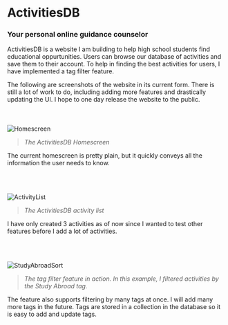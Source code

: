 # ActivitiesDB
### Your personal online guidance counselor

ActivitiesDB is a website I am building to help high school students find educational oppurtunities. Users can browse our database of activities and save them to their account. To help in finding the best activities for users, I have implemented a tag filter feature.

The following are screenshots of the website in its current form. There is still a lot of work to do, including adding more features and drastically updating the UI. I hope to one day release the website to the public.
<br />
<br />
<br />
<br />
![Homescreen](https://github.com/user-attachments/assets/4025878f-9778-4bc0-bbb1-1fc7cdead04c)
>_The ActivitiesDB Homescreen_

The current homescreen is pretty plain, but it quickly conveys all the information the user needs to know.

<br />
<br />

![ActivityList](https://github.com/user-attachments/assets/04ff163f-04b1-4d97-8d3d-17dac929dfa5)
>_The ActivitiesDB activity list_

I have only created 3 activities as of now since I wanted to test other features before I add a lot of activities.

<br />
<br />

![StudyAbroadSort](https://github.com/user-attachments/assets/fd5ff08f-5504-466a-9388-69ed53e8b0d9)
>_The tag filter feature in action. In this example, I filtered activities by the Study Abroad tag._

The feature also supports filtering by many tags at once. I will add many more tags in the future. Tags are stored in a collection in the database so it is easy to add and update tags.
